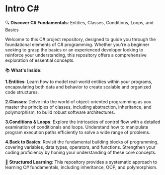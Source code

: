 # Intro C#
🔍 __Discover C# Fundamentals__: Entities, Classes, Conditions, Loops, and Basics

Welcome to this C# project repository, designed to guide you through the foundational elements of C# programming. Whether you're a beginner seeking to grasp the basics or an experienced developer looking to reinforce your understanding, this repository offers a comprehensive exploration of essential concepts.

📚 __What's Inside__:

__1.Entities__: Learn how to model real-world entities within your programs, encapsulating both data and behavior to create scalable and organized code structures.

__2.Classes__: Delve into the world of object-oriented programming as you master the principles of classes, including abstraction, inheritance, and polymorphism, to build robust software architectures.

__3.Conditions & Loops__: Explore the intricacies of control flow with a detailed examination of conditionals and loops. Understand how to manipulate program execution paths efficiently to solve a wide range of problems.

__4.Back to Basics__: Revisit the fundamental building blocks of programming, covering variables, data types, operators, and functions. Strengthen your coding proficiency by honing your understanding of these core concepts.


🌟 __Structured Learning__: This repository provides a systematic approach to learning C# fundamentals, including inheritance, OOP, and polymorphism.
